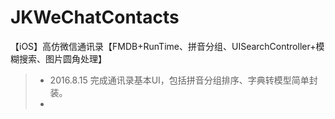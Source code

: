 # JKWeChatContacts
【iOS】高仿微信通讯录【FMDB+RunTime、拼音分组、UISearchController+模糊搜索、图片圆角处理】
> * 2016.8.15 完成通讯录基本UI，包括拼音分组排序、字典转模型简单封装。
> * 
